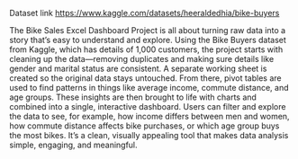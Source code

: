 Dataset link
https://www.kaggle.com/datasets/heeraldedhia/bike-buyers

The Bike Sales Excel Dashboard Project is all about turning raw data into a story that’s easy to understand and explore. Using the Bike Buyers dataset from Kaggle, which has details of 1,000 customers, the project starts with cleaning up the data—removing duplicates and making sure details like gender and marital status are consistent. A separate working sheet is created so the original data stays untouched. From there, pivot tables are used to find patterns in things like average income, commute distance, and age groups. These insights are then brought to life with charts and combined into a single, interactive dashboard. Users can filter and explore the data to see, for example, how income differs between men and women, how commute distance affects bike purchases, or which age group buys the most bikes. It’s a clean, visually appealing tool that makes data analysis simple, engaging, and meaningful.

